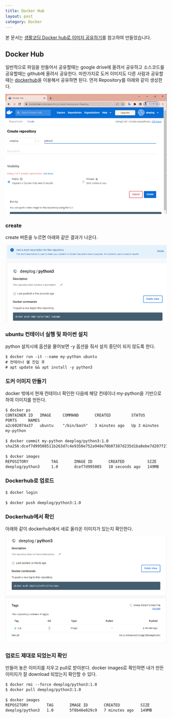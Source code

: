 ```yaml
---
title: Docker Hub
layout: post
category: Docker
---
```


본 문서는 [생활코딩 Docker hub로 이미지 공유하기](https://help.iwinv.kr/manual/read.html?idx=583)를 참고하여 만들었습니다.

## Docker Hub

일반적으로 파일을 만들어서 공유할때는 google drive에 올려서 공유하고 소스코드를 공유할때는 github에 올려서 공유한다. 마찬가지로 도커 이미지도 다른 사람과 공유할때는 [dockerhub](http://hub.docker.com)을 이용해서 공유하면 된다. 먼저 Repository를 아래와 같이 생성한다. 

![image-20230228202045707](\public\img\image-20230228202045707.png)

### create

create 버튼을 누르면 아래와 같은 결과가 나온다. 

![image-20230228202646956](\public\img\image-20230228202646956.png)

### ubuntu 컨테이너 실행  및 파이썬 설치

python 설치시에 옵션을 물어보면 -y 옵션을 줘서 설치 중단이 되지 않도록 한다.

```shell
$ docker run -it --name my-python ubuntu
# 컨테이너 쉘 진입 후
# apt update && apt install -y python3 
```



### 도커 이미지 만들기

docker 밖에서 현재 컨테이너 확인한 다음에 해당 컨테이너 my-python을 기반으로 하여 이미지를 만든다. 

```shell
$ docker ps
CONTAINER ID   IMAGE     COMMAND       CREATED         STATUS         PORTS     NAMES
a2c602074a37   ubuntu    "/bin/bash"   3 minutes ago   Up 3 minutes             my-python

$ docker commit my-python deeplog/python3:1.0
sha256:dcef7d99508511b263d7c4e9350e752a948e70b07387d235d1ba8ebe7d207f27

$ docker images
REPOSITORY          TAG       IMAGE ID       CREATED          SIZE
deeplog/python3     1.0       dcef7d995085   10 seconds ago   149MB
```

### Dockerhub로 업로드

```shell
$ docker login

$ docker push deeplog/python3:1.0
```



### Dockerhub에서 확인

아래와 같이 dockerhub에서 새로 올라온 이미지가 있는지 확인한다. 

![image-20230228205010194](\public\img\image-20230228205010194.png)



### 업로드 제대로 되었는지 확인

만들어 놓은 이미지를 지우고 pull로 받아본다. docker images로 확인하면 내가 만든 이미지가 잘 download 되었는지 확인할 수 있다. 

```shell
$ docker rmi --force deeplog/python3:1.0
$ docker pull deeplog/python3:1.0

$ docker images
REPOSITORY        TAG       IMAGE ID       CREATED         SIZE
deeplog/python3   1.0       5f8b46e029c9   7 minutes ago   149MB
```



